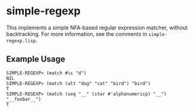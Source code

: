 # simple-regexp

This implements a simple NFA-based regular expression matcher, without backtracking. For more information, see the comments in `simple-regexp.lisp`.

## Example Usage

```
SIMPLE-REGEXP> (match #\c "d")
NIL
SIMPLE-REGEXP> (match (alt "dog" "cat" "bird") "bird")
T
SIMPLE-REGEXP> (match (seq "__" (star #'alphanumericp) "__") "__foobar__")
T
```
